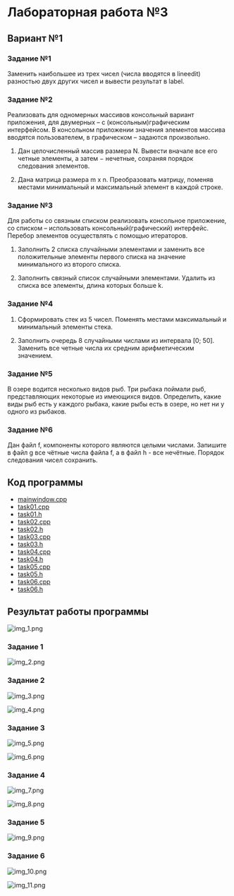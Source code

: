 # Лабораторная работа №3 #

## Вариант №1 ##

### Задание №1 ###

Заменить наибольшее из трех чисел (числа вводятся в lineedit) разностью двух других чисел и вывести результат в label.

### Задание №2 ###

Реализовать для одномерных массивов консольный вариант приложения, для двумерных – с (консольным)графическим интерфейсом. В консольном приложении значения элементов массива вводятся пользователем, в графическом – задаются произвольно.

1. Дан целочисленный массив размера N. Вывести вначале все его четные элементы, а затем − нечетные, сохраняя порядок следования элементов.

2. Дана матрица размера m x n. Преобразовать матрицу, поменяв местами минимальный и максимальный элемент в каждой строке.

### Задание №3 ###

Для работы со связным списком реализовать консольное приложение, со списком – использовать консольный(графический) интерфейс. Перебор элементов осуществлять с помощью итераторов.

1. Заполнить 2 списка случайными элементами и заменить все положительные элементы первого списка на значение минимального из второго списка.

2. Заполнить связный список случайными элементами. Удалить из списка все элементы, длина которых больше k.

### Задание №4 ###

1. Сформировать стек из 5 чисел. Поменять местами максимальный и минимальный элементы стека.

2. Заполнить очередь 8 случайными числами из интервала \[0; 50]. Заменить все четные числа их средним арифметическим значением.

### Задание №5 ###

В озере водится несколько видов рыб. Три рыбака поймали рыб, представляющих некоторые из имеющихся видов. Определить, какие виды рыб есть у каждого рыбака, какие рыбы есть в озере, но нет ни у одного из рыбаков.

### Задание №6 ###

Дан файл f, компоненты которого являются целыми числами. Запишите в файл g все чётные числа файла f, а в файл h - все нечётные. Порядок следования чисел сохранить.

## Код программы ##

* [mainwindow.cpp](./src/mainwindow.cpp)
* [task01.cpp](./src/task01.cpp)
* [task01.h](./src/task01.h)
* [task02.cpp](./src/task02.cpp)
* [task02.h](./src/task02.h)
* [task03.cpp](./src/task03.cpp)
* [task03.h](./src/task03.h)
* [task04.cpp](./src/task04.cpp)
* [task04.h](./src/task04.h)
* [task05.cpp](./src/task05.cpp)
* [task05.h](./src/task05.h)
* [task06.cpp](./src/task06.cpp)
* [task06.h](./src/task06.h)

## Результат работы программы ##

![img_1.png](./images/img_1.png)

### Задание 1 ###

![img_2.png](./images/img_2.png)

### Задание 2 ###

![img_3.png](./images/img_3.png)

![img_4.png](./images/img_4.png)

### Задание 3 ###

![img_5.png](./images/img_5.png)

![img_6.png](./images/img_6.png)

### Задание 4 ###

![img_7.png](./images/img_7.png)

![img_8.png](./images/img_8.png)

### Задание 5 ###

![img_9.png](./images/img_9.png)

### Задание 6 ###

![img_10.png](./images/img_10.png)

![img_11.png](./images/img_11.png)

